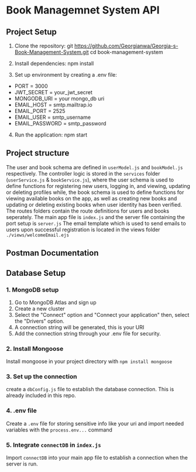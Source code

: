 # Book Managemnet System API

## Project Setup

1. Clone the repository:
git https://github.com/Georgianwa/Georgia-s-Book-Management-System.git
cd book-management-system

2. Install dependencies:
npm install

3. Set up environment by creating a .env file:
- PORT = 3000
- JWT_SECRET = your_jwt_secret
- MONGODB_URI = your mongo_db uri
- EMAIL_HOST = smtp.mailtrap.io
- EMAIL_PORT = 2525
- EMAIL_USER = smtp_username
- EMAIL_PASSWORD = smtp_password

4. Run the application:
npm start

## Project structure
The user and book schema are defined in `userModel.js` and `bookModel.js` respectively. The controller logic is stored in the `services` folder (`userService.js` & `bookService.js`), where the user schema is used to define functions for registering new users, logging in, and viewing, updating or deleting profiles while, the book schema is used to define functions for viewing available books on the app, as well as creating new books and updating or deleting existing books when user identity has been verified. The routes folders contain the route definitions for users and books seperately. The main app file is `index.js` and the server file containing the port setup is `server.js` The email template which is used to send emails to users upon successful registration is located in the views folder `./views/welcomeEmail.ejs`

## Postman Documentation

## Database Setup

### 1. MongoDB setup
1. Go to MongoDB Atlas and sign up
2. Create a new cluster
3. Select the "Connect" option and "Connect your application" then, select the "Drivers" option.
4. A connection string will be generated, this is your URI
5. Add the connection string through your .env file for security.

### 2. Install Mongoose
Install mongoose in your project directory with `npm install mongoose`

### 3. Set up the connection
create a `dbConfig.js` file to establish the database connection. This is already included in this repo.

### 4. .env file
Create a `.env` file for storing sensitive info like your uri and import needed variables with the `process.env...` command

### 5. Integrate `connectDB` in `index.js`
Import `connectDB` into your main app file to establish a connection when the server is run.

